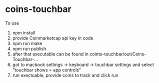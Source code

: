 # coins-touchbar

To use
1) npm install
2) provide Coinmarketcap api key in code
2) npm run make
3) npm run publish
4) after that executable can be found in coints-touchbar/out/Coins-Touchbar-...
5) got to macbook settings -> keyboard -> touchbar settings and select "touchbar shows = app controls"
6) run exectuable, provide coins to track and click run
